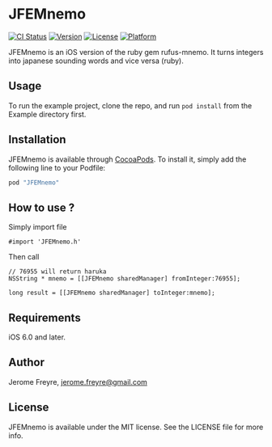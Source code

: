 # JFEMnemo

[![CI Status](http://img.shields.io/travis/jfreyre/JFEMnemo.svg?style=flat)](https://travis-ci.org/jfreyre/JFEMnemo)
[![Version](https://img.shields.io/cocoapods/v/JFEMnemo.svg?style=flat)](http://cocoapods.org/pods/JFEMnemo)
[![License](https://img.shields.io/cocoapods/l/JFEMnemo.svg?style=flat)](http://cocoapods.org/pods/JFEMnemo)
[![Platform](https://img.shields.io/cocoapods/p/JFEMnemo.svg?style=flat)](http://cocoapods.org/pods/JFEMnemo)

JFEMnemo is an iOS version of the ruby gem rufus-mnemo. It turns integers into japanese sounding words and vice versa (ruby).

## Usage

To run the example project, clone the repo, and run `pod install` from the Example directory first.


## Installation

JFEMnemo is available through [CocoaPods](http://cocoapods.org). To install
it, simply add the following line to your Podfile:

```ruby
pod "JFEMnemo"
```


## How to use ?

Simply import file


```objc
#import 'JFEMnemo.h'
```

Then call

```objc
// 76955 will return haruka
NSString * mnemo = [[JFEMnemo sharedManager] fromInteger:76955];

long result = [[JFEMnemo sharedManager] toInteger:mnemo];
```


## Requirements

iOS 6.0 and later.


## Author

Jerome Freyre, jerome.freyre@gmail.com

## License

JFEMnemo is available under the MIT license. See the LICENSE file for more info.
